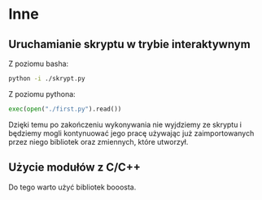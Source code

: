 # Inne

## Uruchamianie skryptu w trybie interaktywnym
Z poziomu basha:
```bash
python -i ./skrypt.py
```
Z poziomu pythona:
```python
exec(open("./first.py").read())
```

Dzięki temu po zakończeniu wykonywania nie wyjdziemy ze skryptu i będziemy mogli kontynuować jego pracę używając już zaimportowanych przez niego bibliotek oraz zmiennych, które utworzył.




## Użycie modułów z C/C++

Do tego warto użyć bibliotek booosta.

